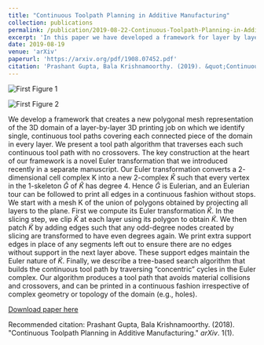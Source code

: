 ```yaml
---
title: "Continuous Toolpath Planning in Additive Manufacturing"
collection: publications
permalink: /publication/2019-08-22-Continuous-Toolpath-Planning-in-Additive-Manufacturing
excerpt: 'In this paper we have developed a framework for layer by layer 3d printing, based on euler transformation approach, we developed in our previous work.'
date: 2019-08-19
venue: 'arXiv'
paperurl: 'https://arxiv.org/pdf/1908.07452.pdf'
citation: 'Prashant Gupta, Bala Krishnamoorthy. (2019). &quot;Continuous Toolpath Planning in Additive Manufacturing.&quot; <i>arXiv</i>. 1(1)'
---
```


![First Figure 1]( https://pragup.github.io/images/PyramidPlan.jpg)

![First Figure 2]( https://pragup.github.io/images/PrintedPyramid.jpg )

We develop a framework that creates a new polygonal mesh representation of the 3D domain of a layer-by-layer 3D printing job on which we identify single, continuous tool paths covering each connected piece of the domain in every layer.
We present a tool path algorithm that traverses each such continuous tool path with no crossovers. The key construction at the heart of our framework is a novel Euler transformation that we introduced recently in a separate manuscript. 
Our Euler transformation converts a $2$-dimensional cell complex K into a new $2$-complex $\hat{K}$ such that every vertex in the $1$-skeleton $\hat{G}$ of $\hat{K}$ has degree $4$. Hence $\hat{G}$ is Eulerian, and an Eulerian tour can
be followed to print all edges in a continuous fashion without stops. We start with a mesh K of the union of polygons obtained by projecting all layers to the plane. First we compute its Euler transformation $\hat{K}$. In the slicing step,
we clip $\hat{K}$ at each layer using its polygon to obtain $\tilde{K}$. We then patch $\tilde{K}$ by adding edges such that any odd-degree nodes created by slicing are transformed to have even degrees again. We print extra support
edges in place of any segments left out to ensure there are no edges without support in the next layer above. These support edges maintain the Euler nature of $\tilde{K}$. Finally, we describe
a tree-based search algorithm that builds the continuous tool path by traversing “concentric” cycles in the Euler complex. Our algorithm produces a tool path that avoids material collisions
and crossovers, and can be printed in a continuous fashion irrespective of complex geometry or topology of the domain (e.g., holes).

[Download paper here](https://arxiv.org/pdf/1908.07452.pdf)

Recommended citation: Prashant Gupta, Bala Krishnamoorthy. (2018). "Continuous Toolpath Planning in Additive Manufacturing." <i>arXiv</i>. 1(1).